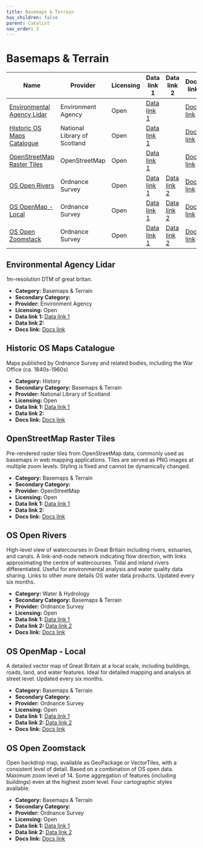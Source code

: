 ```yaml
---
title: Basemaps & Terrain
has_children: false
parent: Catalist
nav_order: 3
---
```


# Basemaps & Terrain

| Name                                                      | Provider                     | Licensing | Data link 1                                                         | Data link 2                                                                                                                       | Docs link                                                                                                  |
| --------------------------------------------------------- | ---------------------------- | --------- | ------------------------------------------------------------------- | --------------------------------------------------------------------------------------------------------------------------------- | ---------------------------------------------------------------------------------------------------------- |
| [Environmental Agency Lidar](#environmental-agency-lidar) | Environment Agency           | Open      | [Data link 1](https://environment.data.gov.uk/survey)               |                                                                                                                                   | [Docs link](https://www.data.gov.uk/dataset/f0db0249-f17b-4036-9e65-309148c97ce4/national-lidar-programme) |
| [Historic OS Maps Catalogue](#historic-os-maps-catalogue) | National Library of Scotland | Open      | [Data link 1](https://maps.nls.uk/geo/find/)                        |                                                                                                                                   | [Docs link](https://maps.nls.uk/os/)                                                                       |
| [OpenStreetMap Raster Tiles](#openstreetmap-raster-tiles) | OpenStreetMap                | Open      | [Data link 1](https://operations.osmfoundation.org/policies/tiles/) |                                                                                                                                   | [Docs link](https://wiki.openstreetmap.org/wiki/Raster_tiles)                                              |
| [OS Open Rivers](#os-open-rivers)                         | Ordnance Survey              | Open      | [Data link 1](https://osdatahub.os.uk/downloads/open/OpenRivers)    | [Data link 2](https://docs.os.uk/os-apis/accessing-os-apis/os-downloads-api/technical-specification/download-an-opendata-product) | [Docs link](https://docs.os.uk/os-downloads/networks/os-open-rivers)                                       |
| [OS OpenMap - Local](#os-openmap---local)                 | Ordnance Survey              | Open      | [Data link 1](https://osdatahub.os.uk/downloads/open/OpenMapLocal)  | [Data link 2](https://docs.os.uk/os-apis/accessing-os-apis/os-downloads-api/technical-specification/download-an-opendata-product) | [Docs link](https://docs.os.uk/os-downloads/contextual-or-derived-mapping/os-openmap-local)                |
| [OS Open Zoomstack](#os-open-zoomstack)                   | Ordnance Survey              | Open      | [Data link 1](https://osdatahub.os.uk/downloads/open/OpenZoomstack) | [Data link 2](https://docs.os.uk/os-apis/accessing-os-apis/os-downloads-api/technical-specification/download-an-opendata-product) | [Docs link](https://docs.os.uk/os-downloads/contextual-or-derived-mapping/os-open-zoomstack)               |

## Environmental Agency Lidar

1m-resolution DTM of great britan.

- **Category:** Basemaps & Terrain
- **Secondary Category:** 
- **Provider:** Environment Agency
- **Licensing:** Open
- **Data link 1:** [Data link 1](https://environment.data.gov.uk/survey)
- **Data link 2:** 
- **Docs link:** [Docs link](https://www.data.gov.uk/dataset/f0db0249-f17b-4036-9e65-309148c97ce4/national-lidar-programme)



## Historic OS Maps Catalogue

Maps published by Ordnance Survey and related bodies, including the War Office (ca. 1840s-1960s)

- **Category:** History
- **Secondary Category:** Basemaps & Terrain
- **Provider:** National Library of Scotland
- **Licensing:** Open
- **Data link 1:** [Data link 1](https://maps.nls.uk/geo/find/)
- **Data link 2:** 
- **Docs link:** [Docs link](https://maps.nls.uk/os/)



## OpenStreetMap Raster Tiles

Pre-rendered raster tiles from OpenStreetMap data, commonly used as basemaps in web mapping applications. Tiles are served as PNG images at multiple zoom levels. Styling is fixed and cannot be dynamically changed.

- **Category:** Basemaps & Terrain
- **Secondary Category:** 
- **Provider:** OpenStreetMap
- **Licensing:** Open
- **Data link 1:** [Data link 1](https://operations.osmfoundation.org/policies/tiles/)
- **Data link 2:** 
- **Docs link:** [Docs link](https://wiki.openstreetmap.org/wiki/Raster_tiles)



## OS Open Rivers

High-level view of watercourses in Great Britain including rivers, estuaries, and canals. A link-and-node network indicating flow direction, with links approximating the centre of watercourses. Tidal and inland rivers differentiated. Useful for environmental analysis and water quality data sharing. Links to other more details OS water data products. Updated every six months.

- **Category:** Water & Hydrology
- **Secondary Category:** Basemaps & Terrain
- **Provider:** Ordnance Survey
- **Licensing:** Open
- **Data link 1:** [Data link 1](https://osdatahub.os.uk/downloads/open/OpenRivers)
- **Data link 2:** [Data link 2](https://docs.os.uk/os-apis/accessing-os-apis/os-downloads-api/technical-specification/download-an-opendata-product)
- **Docs link:** [Docs link](https://docs.os.uk/os-downloads/networks/os-open-rivers)



## OS OpenMap - Local

A detailed vector map of Great Britain at a local scale, including buildings, roads, land, and water features. Ideal for detailed mapping and analysis at street level. Updated every six months.

- **Category:** Basemaps & Terrain
- **Secondary Category:** 
- **Provider:** Ordnance Survey
- **Licensing:** Open
- **Data link 1:** [Data link 1](https://osdatahub.os.uk/downloads/open/OpenMapLocal)
- **Data link 2:** [Data link 2](https://docs.os.uk/os-apis/accessing-os-apis/os-downloads-api/technical-specification/download-an-opendata-product)
- **Docs link:** [Docs link](https://docs.os.uk/os-downloads/contextual-or-derived-mapping/os-openmap-local)



## OS Open Zoomstack

Open backdrop map, available as GeoPackage or VectorTiles, with a consistent level of detail. Based on a combination of OS open data. Maximum zoom level of 14. Some aggregation of features (including buildings) even at the highest zoom level. Four cartographic styles available.

- **Category:** Basemaps & Terrain
- **Secondary Category:** 
- **Provider:** Ordnance Survey
- **Licensing:** Open
- **Data link 1:** [Data link 1](https://osdatahub.os.uk/downloads/open/OpenZoomstack)
- **Data link 2:** [Data link 2](https://docs.os.uk/os-apis/accessing-os-apis/os-downloads-api/technical-specification/download-an-opendata-product)
- **Docs link:** [Docs link](https://docs.os.uk/os-downloads/contextual-or-derived-mapping/os-open-zoomstack)
